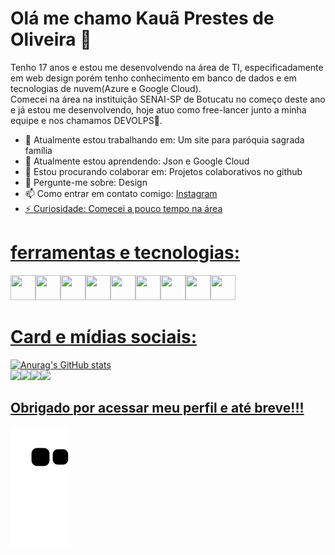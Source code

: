 # Olá me chamo Kauã Prestes de Oliveira 👻
Tenho 17 anos e estou me desenvolvendo na área de TI, especificadamente em web design porém tenho conhecimento em banco de dados e em tecnologias de nuvem(Azure e Google Cloud).<BR>
Comecei na área na instituição SENAI-SP de Botucatu no começo deste ano e já estou me desenvolvendo, hoje atuo como free-lancer junto a minha equipe e nos chamamos DEVOLPS🚀.
  
 - 🔭 Atualmente estou trabalhando em: Um site para paróquia sagrada família
 - 🌱 Atualmente estou aprendendo: Json e Google Cloud
 - 👯 Estou procurando colaborar em: Projetos colaborativos no github
 - 💬 Pergunte-me sobre: Design
 - 📫 Como entrar em contato comigo: <a href="https://www.instagram.com/kaua_prestes1/">Instagram
 - ⚡ Curiosidade: Comecei a pouco tempo na área
  
 # ferramentas e tecnologias:
  
  <img src="https://cdn.jsdelivr.net/gh/devicons/devicon/icons/vscode/vscode-original.svg" width="40" height="40"/><img src="https://cdn.jsdelivr.net/gh/devicons/devicon/icons/html5/html5-original.svg" width="40" height="40"/><img src="https://cdn.jsdelivr.net/gh/devicons/devicon/icons/css3/css3-original.svg" width="40" height="40"/><img src="https://cdn.jsdelivr.net/gh/devicons/devicon/icons/figma/figma-original.svg" width="40" height="40"/><img src="https://cdn.jsdelivr.net/gh/devicons/devicon/icons/bootstrap/bootstrap-original.svg" width="40" height="40"/><img src="https://cdn.jsdelivr.net/gh/devicons/devicon/icons/jquery/jquery-original.svg" width="40" height="40"/><img src="https://cdn.jsdelivr.net/gh/devicons/devicon/icons/javascript/javascript-original.svg" width="40" height="40"/><img src="https://cdn.jsdelivr.net/gh/devicons/devicon/icons/azure/azure-original.svg" width="40" height="40" /><img src="https://cdn.jsdelivr.net/gh/devicons/devicon/icons/googlecloud/googlecloud-original.svg" width="40" height="40"/>
  
# Card e mídias sociais:  
![Anurag's GitHub stats](https://github-readme-stats.vercel.app/api?username=kauaprestes1&show_icons=true&bg_color=00000000)<br>
<a href="https://mail.google.com/mail/u/0/?tab=rm&ogbl#inbox" target="_blank"><img src="https://img.shields.io/badge/Gmail-D14836?style=for-the-badge&logo=gmail&logoColor=white"/><a href="https://www.youtube.com/channel/UCRIr72xZSftBjm-_S95sZvw"><img src="https://img.shields.io/badge/Instagram-E4405F?style=for-the-badge&logo=instagram&logoColor=white"/><a href="" target="_blank"><img src="https://img.shields.io/badge/YouTube-FF0000?style=for-the-badge&logo=youtube&logoColor=white"/><a href="" target="_black"><img src="https://img.shields.io/badge/Facebook-1877F2?style=for-the-badge&logo=facebook&logoColor=white"/>
  
## Obrigado por acessar meu perfil e até breve!!!
  
![Snake animation](https://github.com/rafaballerini/rafaballerini/blob/output/github-contribution-grid-snake.svg)
  

